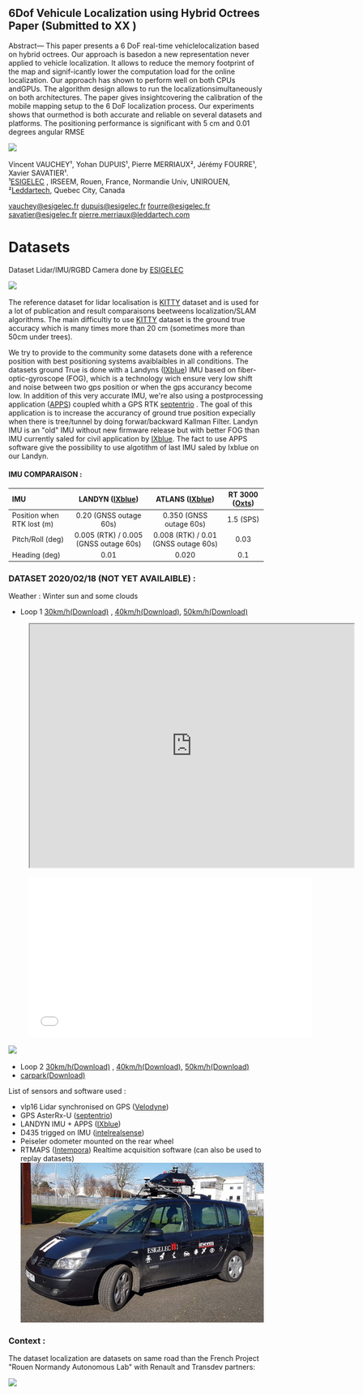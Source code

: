 
## 6Dof Vehicule Localization using Hybrid Octrees Paper (Submitted to XX )

Abstract— This  paper  presents  a  6  DoF  real-time  vehiclelocalization  based  on  hybrid  octrees.  Our  approach  is  basedon  a  new  representation  never  applied  to  vehicle  localization. It allows to reduce the memory footprint of the map and signif-icantly  lower  the  computation  load  for  the  online  localization. Our  approach  has  shown  to  perform  well  on  both  CPUs  andGPUs.  The  algorithm  design  allows  to  run  the  localizationsimultaneously  on  both  architectures.  The  paper  gives  insightcovering  the  calibration  of  the  mobile  mapping  setup  to  the 6  DoF  localization  process.  Our  experiments  shows  that  ourmethod  is  both  accurate  and  reliable  on  several  datasets  and platforms. The positioning performance is significant with 5 cm and  0.01 degrees  angular  RMSE




[![](https://img.youtube.com/vi/BLnmOXnFlSA/0.jpg)](https://www.youtube.com/watch?v=BLnmOXnFlSA)

Vincent VAUCHEY¹, Yohan DUPUIS¹, Pierre MERRIAUX², Jérémy FOURRE¹, Xavier SAVATIER¹.  
¹[ESIGELEC](http://www.esigelec.fr/) , IRSEEM, Rouen, France, Normandie Univ, UNIROUEN,   
²[Leddartech](http://www.leddartech.com.),   Quebec   City,   Canada

vauchey@esigelec.fr
dupuis@esigelec.fr
fourre@esigelec.fr
savatier@esigelec.fr
pierre.merriaux@leddartech.com

# Datasets
Dataset Lidar/IMU/RGBD Camera done by [ESIGELEC](http://www.esigelec.fr/)

[![](https://img.youtube.com/vi/6mwToyNoxMQ/0.jpg)](https://www.youtube.com/watch?v=6mwToyNoxMQ)

The reference dataset for lidar localisation is [KITTY](http://www.cvlibs.net/datasets/kitti/) dataset and is used for a lot of publication and result comparaisons beetweens localization/SLAM algorithms. The main difficultiy to use [KITTY](http://www.cvlibs.net/datasets/kitti/) dataset is the ground true accuracy which is many times more than 20 cm (sometimes more than 50cm under trees).

We try to provide to the community some datasets done with a reference position with best positioning systems avaiblaibles in all conditions.
The datasets ground True is done with a Landyns ([IXblue](https://www.ixblue.com/)) IMU based on fiber-optic-gyroscope (FOG), which is a technology wich ensure very low shift and noise between two gps position or when the gps accurancy become low.
In addition of this very accurate IMU, we're also using a postprocessing application ([APPS](https://www.ixblue.com/products/apps)) coupled whith a GPS RTK [septentrio](https://www.septentrio.com/) . The goal of this application is to increase the accurancy of ground true position expecially when there is tree/tunnel by doing forwar/backward Kallman Filter. Landyn IMU is an "old" IMU without new firmware release but with better FOG than IMU currently saled for civil application by [IXblue](https://www.ixblue.com/). The fact to use APPS software give the possibility to use algotithm of last IMU saled by Ixblue on our Landyn.

#### IMU COMPARAISON :
| IMU  | LANDYN ([IXblue](https://www.ixblue.com/))        | ATLANS ([IXblue](https://www.ixblue.com/))  | RT 3000 ([Oxts](https://www.oxts.com/))
| :--------------- |:---------------:|:---------------:|:---------------:|
| Position when RTK lost (m)  | 0.20 (GNSS outage 60s) | 0.350 (GNSS outage 60s)  |  1.5 (SPS)
| Pitch/Roll (deg)  | 0.005 (RTK) / 0.005 (GNSS outage 60s) | 0.008 (RTK) / 0.01 (GNSS outage 60s) | 0.03
| Heading (deg)  | 0.01 | 0.020 | 0.1



### DATASET 2020/02/18 (NOT YET AVAILAIBLE) : 
Weather : Winter sun and some clouds
* Loop 1 [30km/h(Download)](http://www.esigelec.fr/) , [40km/h(Download)](http://www.esigelec.fr/),  [50km/h(Download)](http://www.esigelec.fr/)

<dl>
<figure class="video_container">
<iframe src="https://www.google.com/maps/d/embed?mid=1cAdJnWjBnK7ZZkCva8ftSXN_qYLh2o9t" width="640" height="480"></iframe>
</figure>
</dl>
<figure class="video_container">
<iframe width="560" height="315" src="//www.youtube.com/embed/5xK8RK54IAc" frameborder="0" allowfullscreen></iframe>
</figure>


[![](https://www.google.com/maps/d/embed?mid=1cAdJnWjBnK7ZZkCva8ftSXN_qYLh2o9t)](https://www.google.com/maps/d/embed?mid=1cAdJnWjBnK7ZZkCva8ftSXN_qYLh2o9t)


* Loop 2 [30km/h(Download)](http://www.esigelec.fr/) , [40km/h(Download)](http://www.esigelec.fr/),  [50km/h(Download)](http://www.esigelec.fr/)
* [carpark(Download)](http://www.esigelec.fr/)

List of sensors and software used :
* vlp16 Lidar synchronised on GPS ([Velodyne](https://velodynelidar.com/))
* GPS AsterRx-U ([septentrio](https://www.septentrio.com/))
* LANDYN IMU + APPS ([IXblue](https://www.ixblue.com/))
* D435 trigged on IMU ([intelrealsense](https://www.intelrealsense.com/depth-camera-d435))
* Peiseler odometer mounted on the rear wheel
* RTMAPS ([Intempora](https://intempora.com/)) Realtime acquisition software (can also be used to replay datasets)
![](images/espace1.jpg )


### Context :
The dataset localization are datasets on same road than the French Project "Rouen Normandy Autonomous Lab" with Renault and Transdev partners:

[![](https://img.youtube.com/vi/eCkQ1vqz_8s/0.jpg)](https://www.youtube.com/watch?v=eCkQ1vqz_8s)





